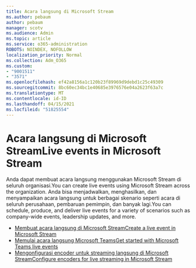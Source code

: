```yaml
---
title: Acara langsung di Microsoft Stream
ms.author: pebaum
author: pebaum
manager: scotv
ms.audience: Admin
ms.topic: article
ms.service: o365-administration
ROBOTS: NOINDEX, NOFOLLOW
localization_priority: Normal
ms.collection: Adm_O365
ms.custom:
- "9001511"
- "3571"
ms.openlocfilehash: ef42a8156a1c120b23f89969d9debd1c25c49309
ms.sourcegitcommit: 8bc60ec34bc1e40685e3976576e04a2623f63a7c
ms.translationtype: MT
ms.contentlocale: id-ID
ms.lasthandoff: 04/15/2021
ms.locfileid: "51825554"
---
```

# <a name="live-events-in-microsoft-stream"></a><span data-ttu-id="5672c-102">Acara langsung di Microsoft Stream</span><span class="sxs-lookup"><span data-stu-id="5672c-102">Live events in Microsoft Stream</span></span>

<span data-ttu-id="5672c-103">Anda dapat membuat acara langsung menggunakan Microsoft Stream di seluruh organisasi.</span><span class="sxs-lookup"><span data-stu-id="5672c-103">You can create live events using Microsoft Stream across the organization.</span></span> <span data-ttu-id="5672c-104">Anda bisa menjadwalkan, menghasilkan, dan menyampaikan acara langsung untuk berbagai skenario seperti acara di seluruh perusahaan, pembaruan pemimpin, dan banyak lagi.</span><span class="sxs-lookup"><span data-stu-id="5672c-104">You can schedule, produce, and deliver live events for a variety of scenarios such as company-wide events, leadership updates, and more.</span></span>

- [<span data-ttu-id="5672c-105">Membuat acara langsung di Microsoft Stream</span><span class="sxs-lookup"><span data-stu-id="5672c-105">Create a live event in Microsoft Stream</span></span>](https://docs.microsoft.com/stream/live-create-event)
- [<span data-ttu-id="5672c-106">Memulai acara langsung Microsoft Teams</span><span class="sxs-lookup"><span data-stu-id="5672c-106">Get started with Microsoft Teams live events</span></span>](https://support.office.com/article/get-started-with-microsoft-teams-live-events-d077fec2-a058-483e-9ab5-1494afda578a)
- [<span data-ttu-id="5672c-107">Mengonfigurasi encoder untuk streaming langsung di Microsoft Stream</span><span class="sxs-lookup"><span data-stu-id="5672c-107">Configure encoders for live streaming in Microsoft Stream</span></span>](https://docs.microsoft.com/stream/live-encoder-setup)
